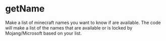 # getName
Make a list of minecraft names you want to know if are available. The code will make a list of the names that are available or is locked by Mojang/Microsoft based on your list.
